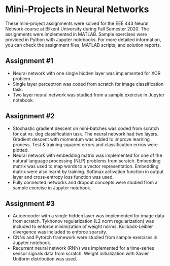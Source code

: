 # Mini-Projects in Neural Networks

These mini-project assignments were solved for the EEE 443 Neural Network course at Bilkent University during Fall Semester 2020. The assignments were implemented in MATLAB. Sample exercises were provided in Python with Jupyter notebooks. For more detailed information, you can check the assignment files, MATLAB scripts, and solution reports. 

## Assignment #1 
- Neural network with one single hidden layer was implemented for XOR problem.
- Single layer perceptron was coded from scratch for image classification task.
- Two layer neural network was studied from a sample exercise in Jupyter notebook. 

## Assignment #2 
- Stochastic gradient descent on mini-batches was coded from scratch for cat vs. dog classification task. The neural network had two layers. Gradient descent with momentum was added to improve learning process. Test & training squared errors and classification errros were plotted. 
- Neural network with embedding matrix was implemented for one of the natural language processing (NLP) problems from scratch. Embedding matrix was used to map words to a vector representation. Embedding matrix were also learnt by training. Softmax activation function in output layer and cross-entropy loss function was used. 
- Fully connected networks and dropout concepts were studied from a sample exercise in Jupyter notebook. 

## Assignment #3 
- Autoencoder with a single hidden layer was implemented for image data from scratch. Tykhonov regularization (L2 norm regularization) was included to enforce minimization of weight norms. Kullback-Leibler divergence was included to enforce sparsity.
- CNNs and Pytorch framework were studied from sample exercises in Jupyter notebook. 
- Recurrent neural network (RNN) was implemented for a time-series sensor signals data from scratch. Weight initialization with Xavier Uniform distribution was used. 
